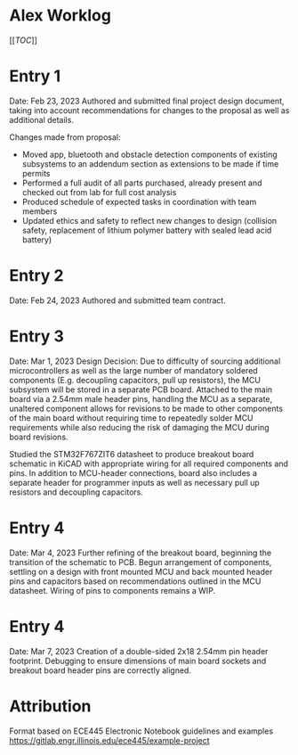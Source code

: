 # Alex Worklog

[[_TOC_]]

# Entry 1
Date: Feb 23, 2023
Authored and submitted final project design document, taking into account recommendations for changes to the proposal as well as additional details.

Changes made from proposal:
+ Moved app, bluetooth and obstacle detection components of existing subsystems to an addendum section as extensions to be made if time permits
+ Performed a full audit of all parts purchased, already present and checked out from lab for full cost analysis
+ Produced schedule of expected tasks in coordination with team members
+ Updated ethics and safety to reflect new changes to design (collision safety, replacement of lithium polymer battery with sealed lead acid battery)  

# Entry 2
Date: Feb 24, 2023 
Authored and submitted team contract.

# Entry 3
Date: Mar 1, 2023 
Design Decision: Due to difficulty of sourcing additional microcontrollers as well as the large number of mandatory soldered components (E.g. decoupling capacitors, pull up resistors), the MCU subsystem will be stored in a separate PCB board. Attached to the main board via a 2.54mm male header pins, handling the MCU as a separate, unaltered component allows for revisions to be made to other components of the main board without requiring time to repeatedly solder MCU requirements while also reducing the risk of damaging the MCU during board revisions.

Studied the STM32F767ZIT6 datasheet to produce breakout board schematic in KiCAD with appropriate wiring for all required components and pins. In addition to MCU-header connections, board also includes a separate header for programmer inputs as well as necessary pull up resistors and decoupling capacitors.

# Entry 4
Date: Mar 4, 2023 
Further refining of the breakout board, beginning the transition of the schematic to PCB. Begun arrangement of components, settling on a design with front mounted MCU and back mounted header pins and capacitors based on recommendations outlined in the MCU datasheet. Wiring of pins to components remains a WIP.

# Entry 4
Date: Mar 7, 2023 
Creation of a double-sided 2x18 2.54mm pin header footprint. Debugging to ensure dimensions of main board sockets and breakout board header pins are correctly aligned.

# Attribution
Format based on ECE445 Electronic Notebook guidelines and examples
https://gitlab.engr.illinois.edu/ece445/example-project
